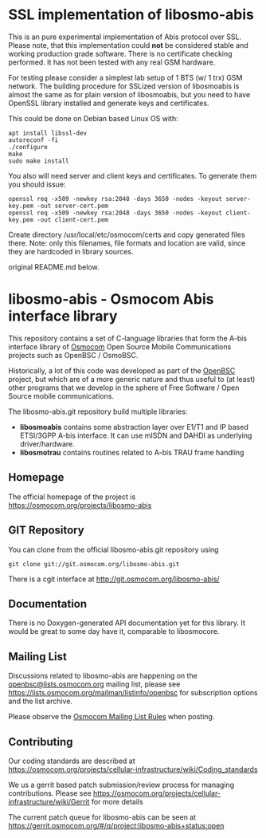 
SSL implementation of libosmo-abis 
=============================================
This is an pure experimental implementation of Abis protocol over SSL.
Please note, that this implementation could **not** be considered stable
and working production grade software. There is no certificate checking
performed. It has not been tested with any real GSM hardware.

For testing please consider a simplest lab setup of 1 BTS (w/ 1 trx) GSM network.
The building procedure for SSLized version of libosmoabis is almost
the same as for plain version of libosmoabis, but you need to have OpenSSL library
installed and generate keys and certificates.

This could be done on Debian based Linux OS with:

	apt install libssl-dev
	autoreconf -fi
	./configure
	make 
	sudo make install
You also will need server and client keys and certificates.
To generate them you should issue:
```console
openssl req -x509 -newkey rsa:2048 -days 3650 -nodes -keyout server-key.pem -out server-cert.pem
openssl req -x509 -newkey rsa:2048 -days 3650 -nodes -keyout client-key.pem -out client-cert.pem
```
Create directory /usr/local/etc/osmocom/certs and copy generated files there.
Note: only this filenames, file formats and location are valid, since they are hardcoded in 
library sources.



original README.md below.

libosmo-abis - Osmocom Abis interface library
=============================================

This repository contains a set of C-language libraries that form the
A-bis interface library of [Osmocom](https://osmocom.org/) Open Source
Mobile Communications projects such as OpenBSC / OsmoBSC.

Historically, a lot of this code was developed as part of the
[OpenBSC](https://osmocom.org/projects/openbsc) project, but which are
of a more generic nature and thus useful to (at least) other programs
that we develop in the sphere of Free Software / Open Source mobile
communications.

The libosmo-abis.git repository build multiple libraries:

* **libosmoabis** contains some abstraction layer over E1/T1 and IP
  based ETSI/3GPP A-bis interface. It can use mISDN and DAHDI as
  underlying driver/hardware.
* **libosmotrau** contains routines related to A-bis TRAU frame handling

Homepage
--------

The official homepage of the project is
<https://osmocom.org/projects/libosmo-abis>

GIT Repository
--------------

You can clone from the official libosmo-abis.git repository using

	git clone git://git.osmocom.org/libosmo-abis.git

There is a cgit interface at <http://git.osmocom.org/libosmo-abis/>

Documentation
-------------

There is no Doxygen-generated API documentation yet for this library. It
would be great to some day have it, comparable to libosmocore.

Mailing List
------------

Discussions related to libosmo-abis are happening on the
openbsc@lists.osmocom.org mailing list, please see
<https://lists.osmocom.org/mailman/listinfo/openbsc> for subscription
options and the list archive.

Please observe the [Osmocom Mailing List
Rules](https://osmocom.org/projects/cellular-infrastructure/wiki/Mailing_List_Rules)
when posting.

Contributing
------------

Our coding standards are described at
<https://osmocom.org/projects/cellular-infrastructure/wiki/Coding_standards>

We us a gerrit based patch submission/review process for managing
contributions.  Please see
<https://osmocom.org/projects/cellular-infrastructure/wiki/Gerrit> for
more details

The current patch queue for libosmo-abis can be seen at
<https://gerrit.osmocom.org/#/q/project:libosmo-abis+status:open>
